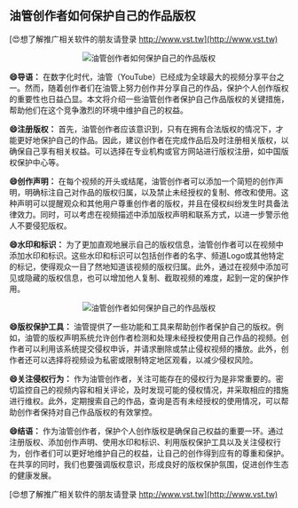 ## **油管创作者如何保护自己的作品版权**

[😍想了解推广相关软件的朋友请登录 http://www.vst.tw](http://www.vst.tw)

 <center><img src="https://vst.tw/MP4/tuiguang/png/2.png" alt="油管创作者如何保护自己的作品版权"></center>

**😄导语：**
在数字化时代，油管（YouTube）已经成为全球最大的视频分享平台之一。然而，随着创作者们在油管上努力创作并分享自己的作品，保护个人创作版权的重要性也日益凸显。本文将介绍一些油管创作者保护自己作品版权的关键措施，帮助他们在这个竞争激烈的环境中维护自己的权益。

**😄注册版权：**
首先，油管创作者应该意识到，只有在拥有合法版权的情况下，才能更好地保护自己的作品。因此，建议创作者在完成作品后及时注册相关版权，以确保自己享有相关权益。可以选择在专业机构或官方网站进行版权注册，如中国版权保护中心等。

**😄创作声明：**
在每个视频的开头或结尾，油管创作者可以添加一个简短的创作声明，明确标注自己对作品的版权归属，以及禁止未经授权的复制、修改和使用。这种声明可以提醒观众和其他用户尊重创作者的版权，并且在侵权纠纷发生时具备法律效力。同时，可以考虑在视频描述中添加版权声明和联系方式，以进一步警示他人不要侵犯版权。

**😄水印和标识：**
为了更加直观地展示自己的版权信息，油管创作者可以在视频中添加水印和标识。这些水印和标识可以包括创作者的名字、频道Logo或其他特定的标记，使得观众一目了然地知道该视频的版权归属。此外，通过在视频中添加可见或隐藏的版权信息，也可以增加他人复制、截取视频的难度，起到一定的保护作用。

 <center><img src="https://vst.tw/MP4/tuiguang/png/8.png" alt="油管创作者如何保护自己的作品版权"></center>

**😄版权保护工具：**
油管提供了一些功能和工具来帮助创作者保护自己的版权。例如，油管的版权声明系统允许创作者检测和处理未经授权使用自己作品的视频。创作者可以利用该系统提交侵权申诉，并请求删除或禁止侵权视频的播放。此外，创作者还可以选择将视频设为私密或限制特定地区观看，以减少侵权风险。

**😄关注侵权行为：**
作为油管创作者，关注可能存在的侵权行为是非常重要的。密切监控自己的视频内容和相关评论，及时发现可能的侵权情况，并采取相应的措施进行维权。此外，定期搜索自己的作品，查询是否有未经授权的使用情况，可以帮助创作者保持对自己作品版权的有效掌控。

**😄结语：**
作为油管创作者，保护个人创作版权是确保自己权益的重要一环。通过注册版权、添加创作声明、使用水印和标识、利用版权保护工具以及关注侵权行为，创作者们可以更好地维护自己的权益，让自己的创作得到应有的尊重和保护。在共享的同时，我们也要强调版权意识，形成良好的版权保护氛围，促进创作生态的健康发展。

[😍想了解推广相关软件的朋友请登录 http://www.vst.tw](http://www.vst.tw)



